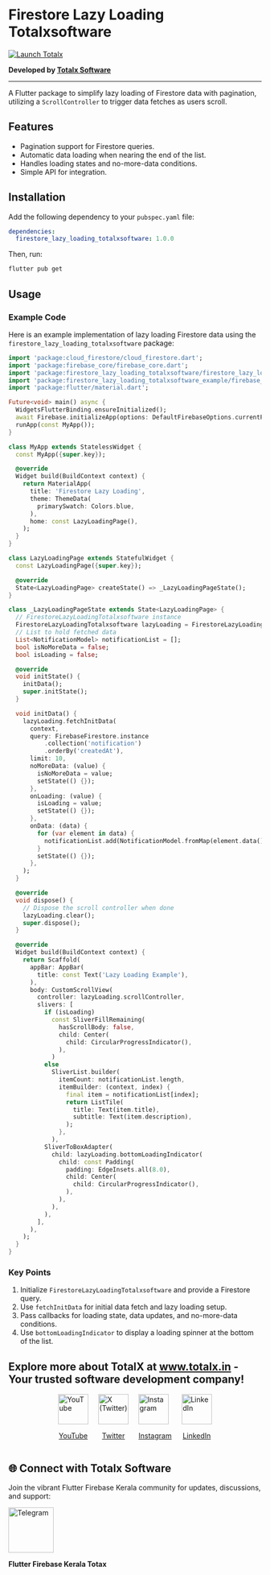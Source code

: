 # Firestore Lazy Loading Totalxsoftware

<a href="https://totalx.in">
<img alt="Launch Totalx" src="https://totalx.in/assets/logo-k3HH3X3v.png">
</a>

<p><strong>Developed by <a rel="noopener" target="_new" style="--streaming-animation-state: var(--batch-play-state-1); --animation-rate: var(--batch-play-rate-1);" href="https://totalx.in"><span style="--animation-count: 18; --streaming-animation-state: var(--batch-play-state-2);">Totalx Software</span></a></strong></p>

---

A Flutter package to simplify lazy loading of Firestore data with pagination, utilizing a `ScrollController` to trigger data fetches as users scroll.

## Features

- Pagination support for Firestore queries.
- Automatic data loading when nearing the end of the list.
- Handles loading states and no-more-data conditions.
- Simple API for integration.

## Installation

Add the following dependency to your `pubspec.yaml` file:

```yaml
dependencies:
  firestore_lazy_loading_totalxsoftware: 1.0.0
```

Then, run:

```bash
flutter pub get
```

## Usage

### Example Code

Here is an example implementation of lazy loading Firestore data using the `firestore_lazy_loading_totalxsoftware` package:

```dart
import 'package:cloud_firestore/cloud_firestore.dart';
import 'package:firebase_core/firebase_core.dart';
import 'package:firestore_lazy_loading_totalxsoftware/firestore_lazy_loading_totalxsoftware.dart';
import 'package:firestore_lazy_loading_totalxsoftware_example/firebase_options.dart';
import 'package:flutter/material.dart';

Future<void> main() async {
  WidgetsFlutterBinding.ensureInitialized();
  await Firebase.initializeApp(options: DefaultFirebaseOptions.currentPlatform);
  runApp(const MyApp());
}

class MyApp extends StatelessWidget {
  const MyApp({super.key});

  @override
  Widget build(BuildContext context) {
    return MaterialApp(
      title: 'Firestore Lazy Loading',
      theme: ThemeData(
        primarySwatch: Colors.blue,
      ),
      home: const LazyLoadingPage(),
    );
  }
}

class LazyLoadingPage extends StatefulWidget {
  const LazyLoadingPage({super.key});

  @override
  State<LazyLoadingPage> createState() => _LazyLoadingPageState();
}

class _LazyLoadingPageState extends State<LazyLoadingPage> {
  // FirestoreLazyLoadingTotalxsoftware instance
  FirestoreLazyLoadingTotalxsoftware lazyLoading = FirestoreLazyLoadingTotalxsoftware();
  // List to hold fetched data
  List<NotificationModel> notificationList = [];
  bool isNoMoreData = false;
  bool isLoading = false;

  @override
  void initState() {
    initData();
    super.initState();
  }

  void initData() {
    lazyLoading.fetchInitData(
      context,
      query: FirebaseFirestore.instance
          .collection('notification')
          .orderBy('createdAt'),
      limit: 10,
      noMoreData: (value) {
        isNoMoreData = value;
        setState(() {});
      },
      onLoading: (value) {
        isLoading = value;
        setState(() {});
      },
      onData: (data) {
        for (var element in data) {
          notificationList.add(NotificationModel.fromMap(element.data()));
        }
        setState(() {});
      },
    );
  }

  @override
  void dispose() {
    // Dispose the scroll controller when done
    lazyLoading.clear();
    super.dispose();
  }

  @override
  Widget build(BuildContext context) {
    return Scaffold(
      appBar: AppBar(
        title: const Text('Lazy Loading Example'),
      ),
      body: CustomScrollView(
        controller: lazyLoading.scrollController,
        slivers: [
          if (isLoading)
            const SliverFillRemaining(
              hasScrollBody: false,
              child: Center(
                child: CircularProgressIndicator(),
              ),
            )
          else
            SliverList.builder(
              itemCount: notificationList.length,
              itemBuilder: (context, index) {
                final item = notificationList[index];
                return ListTile(
                  title: Text(item.title),
                  subtitle: Text(item.description),
                );
              },
            ),
          SliverToBoxAdapter(
            child: lazyLoading.bottomLoadingIndicator(
              child: const Padding(
                padding: EdgeInsets.all(8.0),
                child: Center(
                  child: CircularProgressIndicator(),
                ),
              ),
            ),
          ),
        ],
      ),
    );
  }
}

```

### Key Points

1. Initialize `FirestoreLazyLoadingTotalxsoftware` and provide a Firestore query.
2. Use `fetchInitData` for initial data fetch and lazy loading setup.
3. Pass callbacks for loading state, data updates, and no-more-data conditions.
4. Use `bottomLoadingIndicator` to display a loading spinner at the bottom of the list.

## Explore more about TotalX at www.totalx.in - Your trusted software development company!

<div style="display: flex; gap: 20px; justify-content: center; align-items: center; margin-top: 15px;"> <a href="https://www.youtube.com/channel/UCWysKlrrg4_a3W4Usw5MYKw" target="_blank"> <img src="https://cdn-icons-png.flaticon.com/512/1384/1384060.png" alt="YouTube" width="60" height="60"> <p style="text-align: center;">YouTube</p> </a> <a href="https://x.com/i/flow/login?redirect_after_login=%2FTOTALXsoftware" target="_blank"> <img src="https://cdn-icons-png.flaticon.com/512/733/733579.png" alt="X (Twitter)" width="60" height="60"> <p style="text-align: center;">Twitter</p> </a> <a href="https://www.instagram.com/totalx.in/" target="_blank"> <img src="https://cdn-icons-png.flaticon.com/512/1384/1384063.png" alt="Instagram" width="60" height="60"> <p style="text-align: center;">Instagram</p> </a> <a href="https://www.linkedin.com/company/total-x-softwares/" target="_blank"> <img src="https://cdn-icons-png.flaticon.com/512/145/145807.png" alt="LinkedIn" width="60" height="60"> <p style="text-align: center;">LinkedIn</p> </a> </div>

## 🌐 Connect with Totalx Software

Join the vibrant Flutter Firebase Kerala community for updates, discussions, and support:

<a href="https://t.me/Flutter_Firebase_Kerala" target="_blank" style="text-decoration: none;"> <img src="https://cdn-icons-png.flaticon.com/512/2111/2111646.png" alt="Telegram" width="90" height="90"> <p><b>Flutter Firebase Kerala Totax</b></p> </a>
